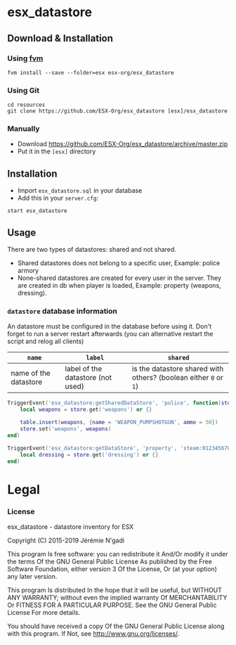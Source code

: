# esx_datastore

## Download & Installation

### Using [fvm](https://github.com/qlaffont/fvm-installer)
```
fvm install --save --folder=esx esx-org/esx_datastore
```

### Using Git
```
cd resources
git clone https://github.com/ESX-Org/esx_datastore [esx]/esx_datastore
```

### Manually
- Download https://github.com/ESX-Org/esx_datastore/archive/master.zip
- Put it in the `[esx]` directory

## Installation
- Import `esx_datastore.sql` in your database
- Add this in your `server.cfg`:

```
start esx_datastore
```

## Usage
There are two types of datastores: shared and not shared.

- Shared datastores does not belong to a specific user, Example: police armory
- None-shared datastores are created for every user in the server. They are created in db when player is loaded, Example: property (weapons, dressing).

### `datastore` database information
An datastore must be configured in the database before using it. Don't forget to run a server restart afterwards (you can alternative restart the script and relog all clients)

| `name`   | `label` | `shared` |
| -------- | ------- | -------- |
| name of the datastore | label of the datastore (not used) | is the datastore shared with others? (boolean either `0` or `1`) |

```lua
TriggerEvent('esx_datastore:getSharedDataStore', 'police', function(store)
	local weapons = store.get('weapons') or {}

	table.insert(weapons, {name = 'WEAPON_PUMPSHOTGUN', ammo = 50})
	store.set('weapons', weapons)
end)

TriggerEvent('esx_datastore:getDataStore', 'property', 'steam:0123456789', function(store)
	local dressing = store.get('dressing') or {}
end)
```

# Legal
### License
esx_datastore - datastore inventory for ESX

Copyright (C) 2015-2019 Jérémie N'gadi

This program Is free software: you can redistribute it And/Or modify it under the terms Of the GNU General Public License As published by the Free Software Foundation, either version 3 Of the License, Or (at your option) any later version.

This program Is distributed In the hope that it will be useful, but WITHOUT ANY WARRANTY; without even the implied warranty Of MERCHANTABILITY Or FITNESS FOR A PARTICULAR PURPOSE. See the GNU General Public License For more details.

You should have received a copy Of the GNU General Public License along with this program. If Not, see http://www.gnu.org/licenses/.
